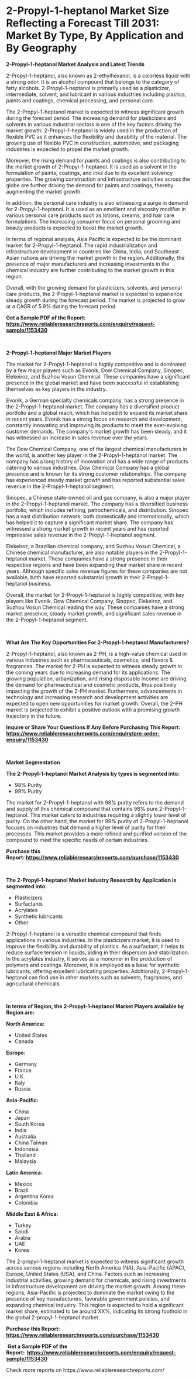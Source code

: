 <p><h1>2-Propyl-1-heptanol Market Size Reflecting a Forecast Till 2031: Market By Type, By Application and By Geography</h1></p><p><strong>2-Propyl-1-heptanol Market Analysis and Latest Trends</strong></p>
<p><p>2-Propyl-1-heptanol, also known as 2-ethylhexanol, is a colorless liquid with a strong odor. It is an alcohol compound that belongs to the category of fatty alcohols. 2-Propyl-1-heptanol is primarily used as a plasticizer, intermediate, solvent, and lubricant in various industries including plastics, paints and coatings, chemical processing, and personal care.</p><p>The 2-Propyl-1-heptanol market is expected to witness significant growth during the forecast period. The increasing demand for plasticizers and solvents in various industrial sectors is one of the key factors driving the market growth. 2-Propyl-1-heptanol is widely used in the production of flexible PVC as it enhances the flexibility and durability of the material. The growing use of flexible PVC in construction, automotive, and packaging industries is expected to propel the market growth.</p><p>Moreover, the rising demand for paints and coatings is also contributing to the market growth of 2-Propyl-1-heptanol. It is used as a solvent in the formulation of paints, coatings, and inks due to its excellent solvency properties. The growing construction and infrastructure activities across the globe are further driving the demand for paints and coatings, thereby augmenting the market growth.</p><p>In addition, the personal care industry is also witnessing a surge in demand for 2-Propyl-1-heptanol. It is used as an emollient and viscosity modifier in various personal care products such as lotions, creams, and hair care formulations. The increasing consumer focus on personal grooming and beauty products is expected to boost the market growth.</p><p>In terms of regional analysis, Asia Pacific is expected to be the dominant market for 2-Propyl-1-heptanol. The rapid industrialization and infrastructure development in countries like China, India, and Southeast Asian nations are driving the market growth in the region. Additionally, the presence of major manufacturers and increasing investments in the chemical industry are further contributing to the market growth in this region.</p><p>Overall, with the growing demand for plasticizers, solvents, and personal care products, the 2-Propyl-1-heptanol market is expected to experience steady growth during the forecast period. The market is projected to grow at a CAGR of 5.9% during the forecast period.</p></p>
<p><strong>Get a Sample PDF of the Report:&nbsp; <a href="https://www.reliableresearchreports.com/enquiry/request-sample/1153430">https://www.reliableresearchreports.com/enquiry/request-sample/1153430</a></strong></p>
<p>&nbsp;</p>
<p><strong>2-Propyl-1-heptanol Major Market Players</strong></p>
<p><p>The market for 2-Propyl-1-heptanol is highly competitive and is dominated by a few major players such as Evonik, Dow Chemical Company, Sinopec, Elekeiroz, and Suzhou Vosun Chemical. These companies have a significant presence in the global market and have been successful in establishing themselves as key players in the industry.</p><p>Evonik, a German specialty chemicals company, has a strong presence in the 2-Propyl-1-heptanol market. The company has a diversified product portfolio and a global reach, which has helped it to expand its market share in recent years. Evonik has a strong focus on research and development, constantly innovating and improving its products to meet the ever-evolving customer demands. The company's market growth has been steady, and it has witnessed an increase in sales revenue over the years.</p><p>The Dow Chemical Company, one of the largest chemical manufacturers in the world, is another key player in the 2-Propyl-1-heptanol market. The company has a long history of innovation and has a wide range of products catering to various industries. Dow Chemical Company has a global presence and is known for its strong customer relationships. The company has experienced steady market growth and has reported substantial sales revenue in the 2-Propyl-1-heptanol segment.</p><p>Sinopec, a Chinese state-owned oil and gas company, is also a major player in the 2-Propyl-1-heptanol market. The company has a diversified business portfolio, which includes refining, petrochemicals, and distribution. Sinopec has a vast distribution network, both domestically and internationally, which has helped it to capture a significant market share. The company has witnessed a strong market growth in recent years and has reported impressive sales revenue in the 2-Propyl-1-heptanol segment.</p><p>Elekeiroz, a Brazilian chemical company, and Suzhou Vosun Chemical, a Chinese chemical manufacturer, are also notable players in the 2-Propyl-1-heptanol market. These companies have a strong presence in their respective regions and have been expanding their market share in recent years. Although specific sales revenue figures for these companies are not available, both have reported substantial growth in their 2-Propyl-1-heptanol business.</p><p>Overall, the market for 2-Propyl-1-heptanol is highly competitive, with key players like Evonik, Dow Chemical Company, Sinopec, Elekeiroz, and Suzhou Vosun Chemical leading the way. These companies have a strong market presence, steady market growth, and significant sales revenue in the 2-Propyl-1-heptanol segment.</p></p>
<p>&nbsp;</p>
<p><strong>What Are The Key Opportunities For 2-Propyl-1-heptanol Manufacturers?</strong></p>
<p><p>2-Propyl-1-heptanol, also known as 2-PH, is a high-value chemical used in various industries such as pharmaceuticals, cosmetics, and flavors & fragrances. The market for 2-PH is expected to witness steady growth in the coming years due to increasing demand for its applications. The growing population, urbanization, and rising disposable income are driving the demand for pharmaceutical and cosmetic products, thus positively impacting the growth of the 2-PH market. Furthermore, advancements in technology and increasing research and development activities are expected to open new opportunities for market growth. Overall, the 2-PH market is projected to exhibit a positive outlook with a promising growth trajectory in the future.</p></p>
<p><strong>Inquire or Share Your Questions If Any Before Purchasing This Report: <a href="https://www.reliableresearchreports.com/enquiry/pre-order-enquiry/1153430">https://www.reliableresearchreports.com/enquiry/pre-order-enquiry/1153430</a></strong></p>
<p>&nbsp;</p>
<p><strong>Market Segmentation</strong></p>
<p><strong>The 2-Propyl-1-heptanol Market Analysis by types is segmented into:</strong></p>
<p><ul><li>98% Purity</li><li>99% Purity</li></ul></p>
<p><p>The market for 2-Propyl-1-heptanol with 98% purity refers to the demand and supply of this chemical compound that contains 98% pure 2-Propyl-1-heptanol. This market caters to industries requiring a slightly lower level of purity. On the other hand, the market for 99% purity of 2-Propyl-1-heptanol focuses on industries that demand a higher level of purity for their processes. This market provides a more refined and purified version of the compound to meet the specific needs of certain industries.</p></p>
<p><strong>Purchase this Report:&nbsp;<a href="https://www.reliableresearchreports.com/purchase/1153430">https://www.reliableresearchreports.com/purchase/1153430</a></strong></p>
<p>&nbsp;</p>
<p><strong>The 2-Propyl-1-heptanol Market Industry Research by Application is segmented into:</strong></p>
<p><ul><li>Plasticizers</li><li>Surfactants</li><li>Acrylates</li><li>Synthetic lubricants</li><li>Other</li></ul></p>
<p><p>2-Propyl-1-heptanol is a versatile chemical compound that finds applications in various industries. In the plasticizers market, it is used to improve the flexibility and durability of plastics. As a surfactant, it helps to reduce surface tension in liquids, aiding in their dispersion and stabilization. In the acrylates industry, it serves as a monomer in the production of polymers and coatings. Moreover, it is employed as a base for synthetic lubricants, offering excellent lubricating properties. Additionally, 2-Propyl-1-heptanol can find use in other markets such as solvents, fragrances, and agricultural chemicals.</p></p>
<p>&nbsp;</p>
<p><strong>In terms of Region, the 2-Propyl-1-heptanol Market Players available by Region are:</strong></p>
<p>
    <p> <strong> North America: </strong>
        <ul>
            <li>United States</li>
            <li>Canada</li>
        </ul>
        </p> 
    <p> <strong> Europe: </strong>
        <ul>
            <li>Germany</li>
            <li>France</li>
            <li>U.K.</li>
            <li>Italy</li>
            <li>Russia</li>
        </ul>
        </p> 
    <p> <strong> Asia-Pacific: </strong>
        <ul>
            <li>China</li>
            <li>Japan</li>
            <li>South Korea</li>
            <li>India</li>
            <li>Australia</li>
            <li>China Taiwan</li>
            <li>Indonesia</li>
            <li>Thailand</li>
            <li>Malaysia</li>
        </ul>
        </p> 
    <p> <strong> Latin America: </strong>
        <ul>
            <li>Mexico</li>
            <li>Brazil</li>
            <li>Argentina Korea</li>
            <li>Colombia</li>
        </ul>
        </p> 
    <p> <strong> Middle East & Africa: </strong>
        <ul>
            <li>Turkey</li>
            <li>Saudi</li>
            <li>Arabia</li>
            <li>UAE</li>
            <li>Korea</li>
        </ul>
    </p>
    </p>
<p><p>The 2-propyl-1-heptanol market is expected to witness significant growth across various regions including North America (NA), Asia-Pacific (APAC), Europe, United States (USA), and China. Factors such as increasing industrial activities, growing demand for chemicals, and rising investments in infrastructure development are driving the market growth. Among these regions, Asia-Pacific is projected to dominate the market owing to the presence of key manufacturers, favorable government policies, and expanding chemical industry. This region is expected to hold a significant market share, estimated to be around XX%, indicating its strong foothold in the global 2-propyl-1-heptanol market.</p></p>
<p><strong>Purchase this Report: <a href="https://www.reliableresearchreports.com/purchase/1153430">https://www.reliableresearchreports.com/purchase/1153430</a></strong></p>
<p>&nbsp;<strong>Get a Sample PDF of the Report:&nbsp;&nbsp;<a href="https://www.reliableresearchreports.com/enquiry/request-sample/1153430">https://www.reliableresearchreports.com/enquiry/request-sample/1153430</a></strong></p>
<p><strong></strong></p>
<p>Check more reports on https://www.reliableresearchreports.com/</p>